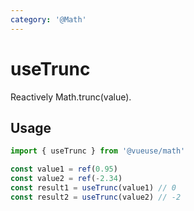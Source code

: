 ```yaml
---
category: '@Math'
---
```


# useTrunc

Reactively Math.trunc(value).

## Usage

```ts
import { useTrunc } from '@vueuse/math'

const value1 = ref(0.95)
const value2 = ref(-2.34)
const result1 = useTrunc(value1) // 0
const result2 = useTrunc(value2) // -2
```
